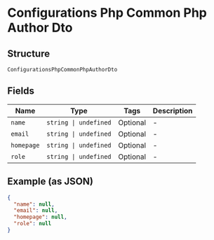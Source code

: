 
# Configurations Php Common Php Author Dto

## Structure

`ConfigurationsPhpCommonPhpAuthorDto`

## Fields

| Name | Type | Tags | Description |
|  --- | --- | --- | --- |
| `name` | `string \| undefined` | Optional | - |
| `email` | `string \| undefined` | Optional | - |
| `homepage` | `string \| undefined` | Optional | - |
| `role` | `string \| undefined` | Optional | - |

## Example (as JSON)

```json
{
  "name": null,
  "email": null,
  "homepage": null,
  "role": null
}
```

